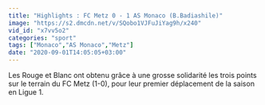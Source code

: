 ```yaml
---
title: "Highlights : FC Metz 0 - 1 AS Monaco (B.Badiashile)"
image: "https://s2.dmcdn.net/v/SQobo1VJFuJiYag9h/x240"
vid_id: "x7vv5o2"
categories: "sport"
tags: ["Monaco","AS Monaco","Metz"]
date: "2020-09-01T14:05:05+03:00"
---
```

Les Rouge et Blanc ont obtenu grâce à une grosse solidarité les trois points sur le terrain du FC Metz (1-0), pour leur premier déplacement de la saison en Ligue 1.
